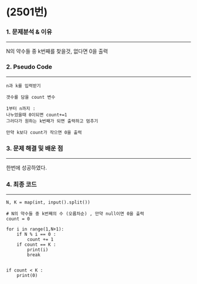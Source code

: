 # (2501번)

### 1. 문제분석 & 이유
---
N의 약수들 중 k번째를 찾을것, 없다면 0을 출력


### 2. Pseudo Code

---

```
n과 k를 입력받기

갯수를 담을 count 변수

1부터 n까지 :
나누었을때 0이되면 count+=1 
그러다가 원하는 k번째가 되면 출력하고 멈추기

만약 k보다 count가 작으면 0을 출력
```


### 3. 문제 해결 및 배운 점
---
한번에 성공하였다.

### 4. 최종 코드
---

```
N, K = map(int, input().split())

# N의 약수들 중 k번째의 수 (오름차순) , 만약 null이면 0을 출력
count = 0

for i in range(1,N+1):
    if N % i == 0 :
        count += 1
    if count == K :
        print(i)
        break


if count < K :
    print(0)

```
